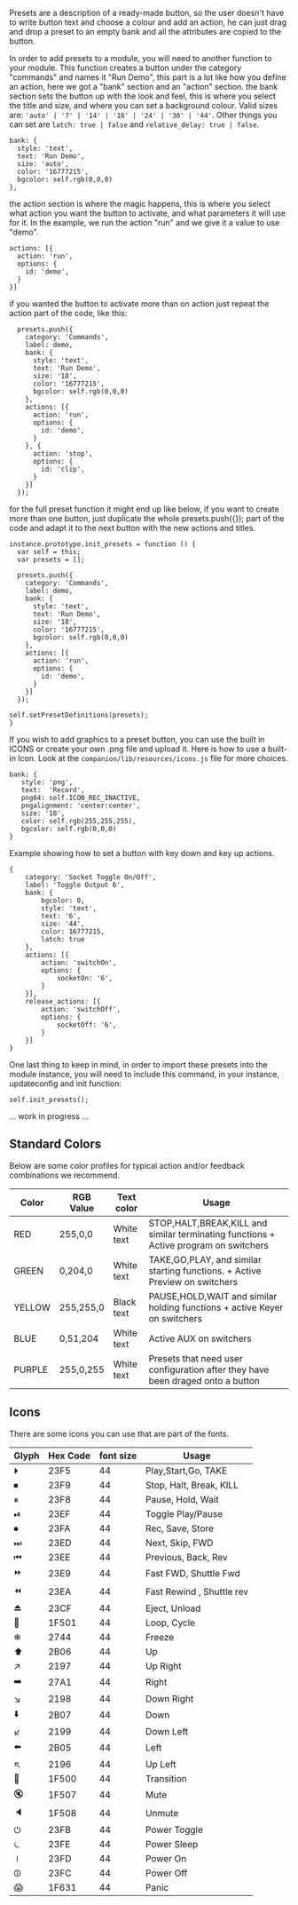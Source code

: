 Presets are a description of a ready-made button, so the user doesn't have to write button text and choose a colour and add an action, he can just drag and drop a preset to an empty bank and all the attributes are copied to the button.

In order to add presets to a module, you will need to another function to your module.
This function creates a button under the category "commands" and names it "Run Demo",
this part is a lot like how you define an action, here we got a "bank" section and an "action" section.
the bank section sets the button up with the look and feel, this is where you select the title and size, and where you can set a background colour. Valid sizes are: `'auto' | '7' | '14' | '18' | '24' | '30' | '44'`. Other things you can set are `latch: true | false` and `relative_delay: true | false`.

```
bank: {
  style: 'text',
  text: 'Run Demo',
  size: 'auto',
  color: '16777215',
  bgcolor: self.rgb(0,0,0)
},
```

the action section is where the magic happens, this is where you select what action you want the button to activate, and what parameters it will use for it. In the example, we run the action "run" and we give it a value to use "demo".

```
actions: [{
  action: 'run',
  options: {
    id: 'demo',
  }
}]
```

if you wanted the button to activate more than on action just repeat the action part of the code, like this:

```
  presets.push({
    category: 'Commands',
    label: demo,
    bank: {
      style: 'text',
      text: 'Run Demo',
      size: '18',
      color: '16777215',
      bgcolor: self.rgb(0,0,0)
    },
    actions: [{
      action: 'run',
      options: {
        id: 'demo',
      }
    }, {
      action: 'stop',
      options: {
        id: 'clip',
      }
    }]
  });
```

for the full preset function it might end up like below, if you want to create more than one button, just duplicate the whole presets.push({}); part of the code and adapt it to the next button with the new actions and titles.

```
instance.prototype.init_presets = function () {
  var self = this;
  var presets = [];

  presets.push({
    category: 'Commands',
    label: demo,
    bank: {
      style: 'text',
      text: 'Run Demo',
      size: '18',
      color: '16777215',
      bgcolor: self.rgb(0,0,0)
    },
    actions: [{
      action: 'run',
      options: {
        id: 'demo',
      }
    }]
  });

self.setPresetDefinitions(presets);
}
```

If you wish to add graphics to a preset button, you can use the built in ICONS or create your own .png file and upload it. Here is how to use a built-in Icon. Look at the `companion/lib/resources/icons.js` file for more choices.

```
bank: {
   style: 'png',
   text:  'Record',
   png64: self.ICON_REC_INACTIVE,
   pngalignment: 'center:center',
   size: '18',
   color: self.rgb(255,255,255),
   bgcolor: self.rgb(0,0,0)
}
```

Example showing how to set a button with key down and key up actions.

```
{
	category: 'Socket Toggle On/Off',
	label: 'Toggle Output 6',
	bank: {
		bgcolor: 0,
		style: 'text',
		text: '6',
		size: '44',
		color: 16777215,
		latch: true
	},
	actions: [{
		action: 'switchOn',
		options: {
			socketOn: '6',
		}
	}],
	release_actions: [{
		action: 'switchOff',
		options: {
			socketOff: '6',
		}
	}]
}
```

One last thing to keep in mind, in order to import these presets into the module instance, you will need to include this command, in your instance, updateconfig and init function:

```
self.init_presets();
```

... work in progress ...

## Standard Colors

Below are some color profiles for typical action and/or feedback combinations we recommend.

| Color  | RGB Value | Text color | Usage                                                                                |
| ------ | --------- | ---------- | ------------------------------------------------------------------------------------ |
| RED    | 255,0,0   | White text | STOP,HALT,BREAK,KILL and similar terminating functions + Active program on switchers |
| GREEN  | 0,204,0   | White text | TAKE,GO,PLAY, and similar starting functions. + Active Preview on switchers          |
| YELLOW | 255,255,0 | Black text | PAUSE,HOLD,WAIT and similar holding functions + active Keyer on switchers            |
| BLUE   | 0,51,204  | White text | Active AUX on switchers                                                              |
| PURPLE | 255,0,255 | White text | Presets that need user configuration after they have been draged onto a button       |

## Icons

There are some icons you can use that are part of the fonts.

| Glyph | Hex Code | font size | Usage                     |
| ----- | -------- | --------- | ------------------------- |
| ⏵     | 23F5     | 44        | Play,Start,Go, TAKE       |
| ⏹     | 23F9     | 44        | Stop, Halt, Break, KILL   |
| ⏸     | 23F8     | 44        | Pause, Hold, Wait         |
| ⏯     | 23EF     | 44        | Toggle Play/Pause         |
| ⏺     | 23FA     | 44        | Rec, Save, Store          |
| ⏭     | 23ED     | 44        | Next, Skip, FWD           |
| ⏮     | 23EE     | 44        | Previous, Back, Rev       |
| ⏩    | 23E9     | 44        | Fast FWD, Shuttle Fwd     |
| ⏪    | 23EA     | 44        | Fast Rewind , Shuttle rev |
| ⏏️    | 23CF     | 44        | Eject, Unload             |
| 🔁    | 1F501    | 44        | Loop, Cycle               |
| ❄︎    | 2744     | 44        | Freeze                    |
| ⬆️    | 2B06     | 44        | Up                        |
| ↗️    | 2197     | 44        | Up Right                  |
| ➡️    | 27A1     | 44        | Right                     |
| ↘️    | 2198     | 44        | Down Right                |
| ⬇️    | 2B07     | 44        | Down                      |
| ↙️    | 2199     | 44        | Down Left                 |
| ⬅️    | 2B05     | 44        | Left                      |
| ↖️    | 2196     | 44        | Up Left                   |
| 🔀    | 1F500    | 44        | Transition                |
| 🔇    | 1F507    | 44        | Mute                      |
| 🔈    | 1F508    | 44        | Unmute                    |
| ⏻     | 23FB     | 44        | Power Toggle              |
| ⏾     | 23FE     | 44        | Power Sleep               |
| ⏽     | 23FD     | 44        | Power On                  |
| ⏼     | 23FC     | 44        | Power Off                 |
| 😱    | 1F631    | 44        | Panic                     |
